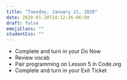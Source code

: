 ```yaml
---
title: "Tuesday, January 21, 2020"
date: 2020-01-20T14:12:26-06:00
draft: false
emojiClass: ""
studentCss: ""
---
```


- Complete and turn in your Do Now
- Review vocab
- Pair programming on Lesson 5 in Code.org
- Complete and turn in your Exit Ticket